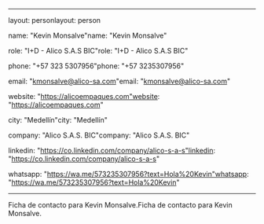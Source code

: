 ------

layout: personlayout: person

name: "Kevin Monsalve"name: "Kevin Monsalve"

role: "I+D - Alico S.A.S BIC"role: "I+D - Alico S.A.S BIC"

phone: "+57 323 5307956"phone: "+57 3235307956"

email: "kmonsalve@alico-sa.com"email: "kmonsalve@alico-sa.com"

website: "https://alicoempaques.com"website: "https://alicoempaques.com"

city: "Medellín"city: "Medellín"

company: "Alico S.A.S. BIC"company: "Alico S.A.S. BIC"

linkedin: "https://co.linkedin.com/company/alico-s-a-s"linkedin: "https://co.linkedin.com/company/alico-s-a-s"

whatsapp: "https://wa.me/573235307956?text=Hola%20Kevin"whatsapp: "https://wa.me/573235307956?text=Hola%20Kevin"

------



Ficha de contacto para Kevin Monsalve.Ficha de contacto para Kevin Monsalve.
